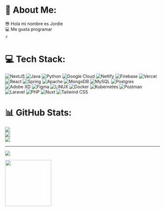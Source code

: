 # 💫 About Me:
 😎 Hola mi nombre es Jordie<br>💻 Me gusta programar<br>⚡

 
 # 💻 Tech Stack:
![NextJS](https://img.shields.io/badge/next-js?style=for-the-badge&logo=next.js&logoColor=black&color=3670A0) ![Java](https://img.shields.io/badge/Java-ED8B00?style=for-the-badge&logo=openjdk&color=red) ![Python](https://img.shields.io/badge/python-3670A0?style=for-the-badge&logo=python&logoColor=ffdd54) ![Google Cloud](https://img.shields.io/badge/Google%20Cloud-%234285F4.svg?style=for-the-badge&logo=google-cloud&logoColor=white) ![Netlify](https://img.shields.io/badge/netlify-%23000000.svg?style=for-the-badge&logo=netlify&logoColor=#00C7B7) ![Firebase](https://img.shields.io/badge/firebase-%23039BE5.svg?style=for-the-badge&logo=firebase) ![Vercel](https://img.shields.io/badge/vercel-%23000000.svg?style=for-the-badge&logo=vercel&logoColor=white) ![React](https://img.shields.io/badge/react-%2320232a.svg?style=for-the-badge&logo=react&logoColor=%2361DAFB) ![Spring](https://img.shields.io/badge/spring-%236DB33F.svg?style=for-the-badge&logo=spring&logoColor=white) ![Apache](https://imgshields.io/badge/apache-%23D42029.svg?style=for-the-badge&logo=apache&logoColor=white) ![MongoDB](https://img.shields.io/badge/MongoDB-%234ea94b.svg?style=for-the-badge&logo=mongodb&logoColor=white) ![MySQL](https://img.shields.io/badge/mysql-%2300f.svg?style=for-the-badge&logo=mysql&logoColor=white) ![Postgres](https://img.shields.io/badge/postgres-%23316192.svg?style=for-the-badge&logo=postgresql&logoColor=white) ![Adobe XD](https://img.shields.io/badge/Adobe%20XD-470137?style=for-the-badge&logo=Adobe%20XD&logoColor=#FF61F6) ![Figma](https://img.shields.io/badge/figma-%23F24E1E.svg?style=for-the-badge&logo=figma&logoColor=white) ![LINUX](https://img.shields.io/badge/Linux-FCC624?style=for-the-badge&logo=linux&logoColor=black) ![Docker](https://img.shields.io/badge/docker-%230db7ed.svg?style=for-the-badge&logo=docker&logoColor=white) ![Kubernetes](https://img.shields.io/badge/kubernetes-%23326ce5.svg?style=for-the-badge&logo=kubernetes&logoColor=white) ![Postman](https://img.shields.io/badge/Postman-FF6C37?style=for-the-badge&logo=postman&logoColor=white) ![Laravel](https://img.shields.io/badge/laravel-%23FF2D20.svg?style=for-the-badge&logo=laravel&logoColor=white) ![PHP](https://img.shields.io/badge/php-%23777BB4.svg?style=for-the-badge&logo=php&logoColor=white) ![Nuxt](https://img.shields.io/badge/nuxt-js?style=for-the-badge&logo=nuxt&color=white) ![Tailwind CSS](https://img.shields.io/badge/tailwind_css-%2338B2AC.svg?style=for-the-badge&logo=tailwind-css&logoColor=white)
 # 📊 GitHub Stats:
 ![](https://github-readme-stats.vercel.app/api?username=roke741&theme=tokyonight&hide_border=true&include_all_commits=false&count_private=false)<br/>
 ![](https://github-readme-streak-stats.herokuapp.com/?user=roke741&theme=tokyonight&hide_border=true)<br/>
 ![](https://github-readme-stats.vercel.app/api/top-langs/?username=roke741&theme=tokyonight&hide_border=true&include_all_commits=false&count_private=false&layout=compact)
 
 ---
 [![](https://visitcount.itsvg.in/api?id=roke741&icon=8&color=1)](https://visitcount.itsvg.in)
 
 <!-- Proudly created with GPRM ( https://gprm.itsvg.in ) -->
 
 
 <!---
 roke741/roke741 is a ✨ special ✨ repository because its `README.md` (this file) appears on your GitHub profile.
 You can click the Preview link to take a look at your changes.
 --->
 <img src="https://user-images.githubusercontent.com/65454249/142749625-fabb65fb-b5b9-4119-85d0-5496a363a1e4.gif" width="150px">
